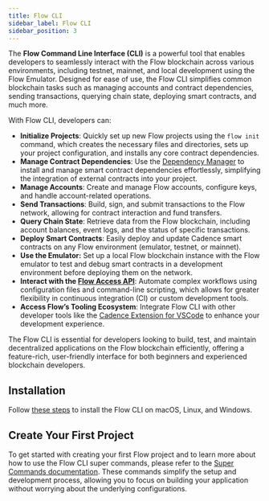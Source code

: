 ```yaml
---
title: Flow CLI
sidebar_label: Flow CLI
sidebar_position: 3
---
```


The **Flow Command Line Interface (CLI)** is a powerful tool that enables developers to seamlessly interact with the Flow blockchain across various environments, including testnet, mainnet, and local development using the Flow Emulator. Designed for ease of use, the Flow CLI simplifies common blockchain tasks such as managing accounts and contract dependencies, sending transactions, querying chain state, deploying smart contracts, and much more.

With Flow CLI, developers can:

- **Initialize Projects**: Quickly set up new Flow projects using the `flow init` command, which creates the necessary files and directories, sets up your project configuration, and installs any core contract dependencies.
- **Manage Contract Dependencies**: Use the [Dependency Manager](dependency-manager.md) to install and manage smart contract dependencies effortlessly, simplifying the integration of external contracts into your project.
- **Manage Accounts**: Create and manage Flow accounts, configure keys, and handle account-related operations.
- **Send Transactions**: Build, sign, and submit transactions to the Flow network, allowing for contract interaction and fund transfers.
- **Query Chain State**: Retrieve data from the Flow blockchain, including account balances, event logs, and the status of specific transactions.
- **Deploy Smart Contracts**: Easily deploy and update Cadence smart contracts on any Flow environment (emulator, testnet, or mainnet).
- **Use the Emulator:** Set up a local Flow blockchain instance with the Flow emulator to test and debug smart contracts in a development environment before deploying them on the network.
- **Interact with the [Flow Access API](/http-api)**: Automate complex workflows using configuration files and command-line scripting, which allows for greater flexibility in continuous integration (CI) or custom development tools.
- **Access Flow’s Tooling Ecosystem**: Integrate Flow CLI with other developer tools like the [Cadence Extension for VSCode](https://marketplace.visualstudio.com/items?itemName=onflow.cadence) to enhance your development experience.

The Flow CLI is essential for developers looking to build, test, and maintain decentralized applications on the Flow blockchain efficiently, offering a feature-rich, user-friendly interface for both beginners and experienced blockchain developers.

## Installation

Follow [these steps](../flow-cli/install.md) to install the Flow CLI on
macOS, Linux, and Windows.

## Create Your First Project

To get started with creating your first Flow project and to learn more about how to use the Flow CLI super commands, please refer to the [Super Commands documentation](super-commands.md). These commands simplify the setup and development process, allowing you to focus on building your application without worrying about the underlying configurations.
